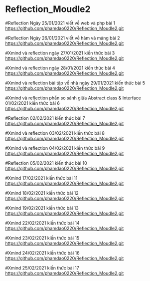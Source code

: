 # Reflection_Moudle2
#Reflection Ngày 25/01/2021 viết về web và php bài 1 https://github.com/phamdao0220/Reflection_Moudle2.git

#Reflection Ngày 26/01/2021 viết về hàm và mảng bài 2 https://github.com/phamdao0220/Reflection_Moudle2.git

#Xmind và reflection ngày 27/01/2021 kiến thức bài 3 https://github.com/phamdao0220/Reflection_Moudle2.git

#Xmind và reflection ngày 28/01/2021 kiến thức bài 4 https://github.com/phamdao0220/Reflection_Moudle2.git

#Xmind và reflection bài tập về nhà ngày 29/01/2021 kiến thức bài 5 https://github.com/phamdao0220/Reflection_Moudle2.git

#Xmind và reflection phần so sánh giữa Abstract class & Interface 01/02/2021 kiến thức bài 6 https://github.com/phamdao0220/Reflection_Moudle2.git

#Reflection 02/02/2021 kiến thức bài 7 https://github.com/phamdao0220/Reflection_Moudle2.git

#Xmind và reflection 03/02/2021 kiến thức bài 8 https://github.com/phamdao0220/Reflection_Moudle2.git

#Xmind và reflection 04/02/2021 kiến thức bài 9 https://github.com/phamdao0220/Reflection_Moudle2.git

#Reflection 05/02/2021 kiến thức bài 10 https://github.com/phamdao0220/Reflection_Moudle2.git

#Xmind 17/02/2021 kiến thức bài 11 https://github.com/phamdao0220/Reflection_Moudle2.git

#Xmind 18/02/2021 kiến thức bài 12 https://github.com/phamdao0220/Reflection_Moudle2.git

#Xmind 19/02/2021 kiến thức bài 13 https://github.com/phamdao0220/Reflection_Moudle2.git

#Xmind 22/02/2021 kiến thức bài 14 https://github.com/phamdao0220/Reflection_Moudle2.git

#Xmind 23/02/2021 kiến thức bài 15 https://github.com/phamdao0220/Reflection_Moudle2.git

#Xmind 24/02/2021 kiến thức bài 16 https://github.com/phamdao0220/Reflection_Moudle2.git

#Xmind 25/02/2021 kiến thức bài 17 https://github.com/phamdao0220/Reflection_Moudle2.git











